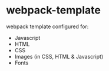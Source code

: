 # webpack-template

webpack template configured for:

- Javascript
- HTML
- CSS
- Images (in CSS, HTML & Javascript)
- Fonts
